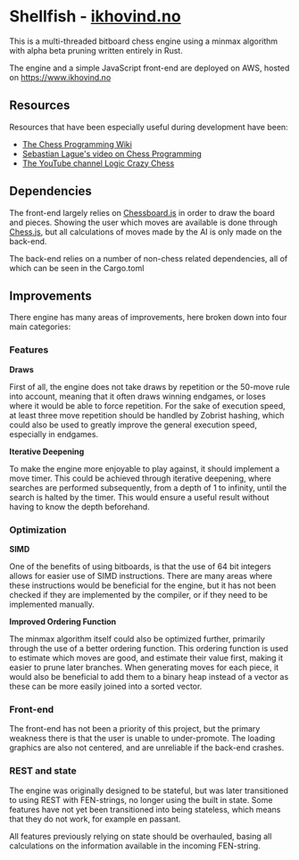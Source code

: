 # Shellfish - [ikhovind.no](https://ikhovind.no)

This is a multi-threaded bitboard chess engine using a minmax algorithm with alpha beta pruning written entirely in Rust. 

The engine and a simple JavaScript front-end are deployed on AWS, hosted on https://www.ikhovind.no

## Resources

Resources that have been especially useful during development have been:

   * [The Chess Programming Wiki](https://www.chessprogramming.org/)
   * [Sebastian Lague's video on Chess Programming](https://www.youtube.com/watch?v=U4ogK0MIzqk) 
   * [The YouTube channel Logic Crazy Chess](https://www.youtube.com/logiccrazyguide)

## Dependencies

The front-end largely relies on [Chessboard.js](https://chessboardjs.com/) in order to draw the board and pieces. 
Showing the user which moves are available is done through [Chess.js](https://github.com/jhlywa/chess.js), but all calculations of moves made by the AI is only made on the back-end.

The back-end relies on a number of non-chess related dependencies, all of which can be seen in the Cargo.toml

## Improvements
There engine has many areas of improvements, here broken down into four main categories:

### Features

**Draws**

First of all, the engine does not take draws by repetition or the 50-move rule into account, meaning that it often draws winning endgames, or loses where it would be able to force repetition. For the sake of execution speed, at least three move repetition should be handled by Zobrist hashing, which could also be used to greatly improve the general execution speed, especially in endgames.

**Iterative Deepening**

To make the engine more enjoyable to play against, it should implement a move timer. This could be achieved through iterative deepening, where searches are performed subsequently, from a depth of 1 to infinity, until the search is halted by the timer. This would ensure a useful result without having to know the depth beforehand. 

### Optimization

**SIMD**

One of the benefits of using bitboards, is that the use of 64 bit integers allows for easier use of SIMD instructions. There are many areas where these instructions would be beneficial for the engine, but it has not been checked if they are implemented by the compiler, or if they need to be implemented manually.

**Improved Ordering Function**

The minmax algorithm itself could also be optimized further, primarily through the use of a better ordering function. This ordering function is used to estimate which moves are good, and estimate their value first, making it easier to prune later branches. When generating moves for each piece, it would also be beneficial to add them to a binary heap instead of a vector as these can be more easily joined into a sorted vector. 

### Front-end

The front-end has not been a priority of this project, but the primary weakness there is that the user is unable to under-promote. The loading graphics are also not centered, and are unreliable if the back-end crashes.

### REST and state
The engine was originally designed to be stateful, but was later transitioned to using REST with FEN-strings, no longer using the built in state. 
Some features have not yet been transitioned into being stateless, which means that they do not work, for example en passant.

All features previously relying on state should be overhauled, basing all calculations on the information available in the incoming FEN-string. 

